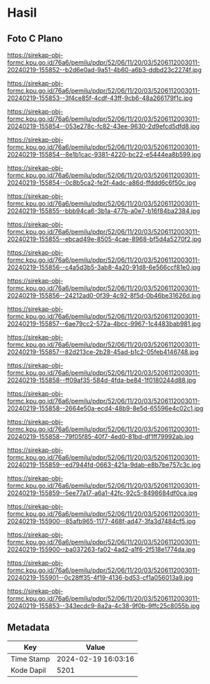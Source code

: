 # Hasil

## Foto C Plano

https://sirekap-obj-formc.kpu.go.id/76a6/pemilu/pdpr/52/06/11/20/03/5206112003011-20240219-155852--b2d6e0ad-9a51-4b60-a6b3-ddbd23c2274f.jpg

https://sirekap-obj-formc.kpu.go.id/76a6/pemilu/pdpr/52/06/11/20/03/5206112003011-20240219-155853--3f4ce85f-4cdf-43ff-9cb6-48a266179f1c.jpg

https://sirekap-obj-formc.kpu.go.id/76a6/pemilu/pdpr/52/06/11/20/03/5206112003011-20240219-155854--053e278c-fc82-43ee-9630-2d9efcd5dfd8.jpg

https://sirekap-obj-formc.kpu.go.id/76a6/pemilu/pdpr/52/06/11/20/03/5206112003011-20240219-155854--8e1b1cac-9381-4220-bc22-e5444ea8b599.jpg

https://sirekap-obj-formc.kpu.go.id/76a6/pemilu/pdpr/52/06/11/20/03/5206112003011-20240219-155854--0c8b5ca2-fe2f-4adc-a86d-ffddd6c6f50c.jpg

https://sirekap-obj-formc.kpu.go.id/76a6/pemilu/pdpr/52/06/11/20/03/5206112003011-20240219-155855--bbb94ca6-3b1a-477b-a0e7-b16f84ba2384.jpg

https://sirekap-obj-formc.kpu.go.id/76a6/pemilu/pdpr/52/06/11/20/03/5206112003011-20240219-155855--ebcad49e-8505-4cae-8968-bf5d4a5270f2.jpg

https://sirekap-obj-formc.kpu.go.id/76a6/pemilu/pdpr/52/06/11/20/03/5206112003011-20240219-155856--c4a5d3b5-3ab8-4a20-91d8-6e566ccf81e0.jpg

https://sirekap-obj-formc.kpu.go.id/76a6/pemilu/pdpr/52/06/11/20/03/5206112003011-20240219-155856--24212ad0-0f39-4c92-8f5d-0b46be31626d.jpg

https://sirekap-obj-formc.kpu.go.id/76a6/pemilu/pdpr/52/06/11/20/03/5206112003011-20240219-155857--6ae79cc2-572a-4bcc-9967-1c4483bab981.jpg

https://sirekap-obj-formc.kpu.go.id/76a6/pemilu/pdpr/52/06/11/20/03/5206112003011-20240219-155857--82d213ce-2b28-45ad-b1c2-05feb4146748.jpg

https://sirekap-obj-formc.kpu.go.id/76a6/pemilu/pdpr/52/06/11/20/03/5206112003011-20240219-155858--ff09af35-584d-4fda-be84-1f0180244d88.jpg

https://sirekap-obj-formc.kpu.go.id/76a6/pemilu/pdpr/52/06/11/20/03/5206112003011-20240219-155858--2664e50a-ecd4-48b9-8e5d-65596e4c02c1.jpg

https://sirekap-obj-formc.kpu.go.id/76a6/pemilu/pdpr/52/06/11/20/03/5206112003011-20240219-155858--79f05f85-40f7-4ed0-81bd-df1ff79992ab.jpg

https://sirekap-obj-formc.kpu.go.id/76a6/pemilu/pdpr/52/06/11/20/03/5206112003011-20240219-155859--ed7944fd-0663-421a-9dab-e8b7be757c3c.jpg

https://sirekap-obj-formc.kpu.go.id/76a6/pemilu/pdpr/52/06/11/20/03/5206112003011-20240219-155859--5ee77a17-a6a1-42fc-92c5-8498684df0ca.jpg

https://sirekap-obj-formc.kpu.go.id/76a6/pemilu/pdpr/52/06/11/20/03/5206112003011-20240219-155900--85afb965-1177-468f-ad47-3fa3d7484cf5.jpg

https://sirekap-obj-formc.kpu.go.id/76a6/pemilu/pdpr/52/06/11/20/03/5206112003011-20240219-155900--ba037263-fa02-4ad2-a1f6-2f518e1774da.jpg

https://sirekap-obj-formc.kpu.go.id/76a6/pemilu/pdpr/52/06/11/20/03/5206112003011-20240219-155901--0c28ff35-4f19-4136-bd53-cf1a056013a9.jpg

https://sirekap-obj-formc.kpu.go.id/76a6/pemilu/pdpr/52/06/11/20/03/5206112003011-20240219-155853--343ecdc9-8a2a-4c38-9f0b-9ffc25c8055b.jpg


## Metadata

| Key        | Value               |
| ---------- | ------------------- |
| Time Stamp | 2024-02-19 16:03:16 |
| Kode Dapil | 5201                |



